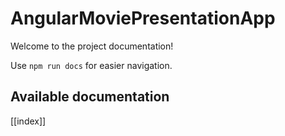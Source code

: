 # AngularMoviePresentationApp

Welcome to the project documentation!

Use `npm run docs` for easier navigation.

## Available documentation

[[index]]
